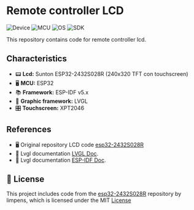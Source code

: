 # Remote controller LCD

![Device](https://img.shields.io/badge/DEVICE-ESP32--2432S028R-8A2BE2)
![MCU](https://img.shields.io/badge/MCU-ESP32-8A2BE2)
![OS](https://img.shields.io/badge/OS-FreeRTOS-green)
![SDK](https://img.shields.io/badge/SDK-ESP--IDF%20v5.x-blue)

This repository contains code for remote controller lcd.

## Characteristics

- 📟 **Lcd:** Sunton ESP32-2432S028R (240x320 TFT con touchscreen)
- 🖥️ **MCU:** ESP32
- 📚 **Framework:** ESP-IDF v5.x
- 🎨 **Graphic framework:** LVGL
- 🎛️ **Touchscreen:** XPT2046

## References

- 🖥️ Original repository LCD code [esp32-2432S028R](https://github.com/limpens/esp32-2432S028R) 
- 📘 Lvgl documentation [LVGL Doc](https://lvgl.io/).
- 📘 Lvgl documentation [ESP-IDF Doc](https://docs.espressif.com/projects/esp-idf/en/stable/esp32/index.html).

## 📝 License 
This project includes code from the [esp32-2432S028R](https://github.com/limpens/esp32-2432S028R) repository by limpens, which is licensed under the MIT [License](https://github.com/salmanbwq/PantallaTFG/blob/main/LICENSE)
